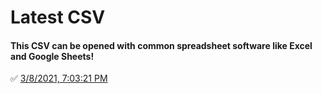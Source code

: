 # Latest CSV
#### This CSV can be opened with common spreadsheet software like Excel and Google Sheets!
✅ [3/8/2021, 7:03:21 PM](https://storage.googleapis.com/ptdp-staging.appspot.com/exports/canonical_facilities_1615248198323.csv)